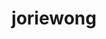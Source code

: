---
title: joriewong
github: https://github.com/joriewong
mode: light
transition: 1s
score: 78.3
archetype:
- Cool Banner
- Little Bit of Everything
---